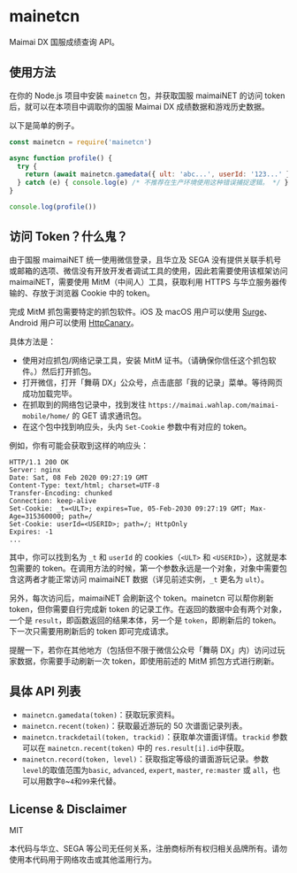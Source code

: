 # mainetcn
Maimai DX 国服成绩查询 API。

## 使用方法
在你的 Node.js 项目中安装 `mainetcn` 包，并获取国服 maimaiNET 的访问 token 后，就可以在本项目中调取你的国服 Maimai DX 成绩数据和游戏历史数据。

以下是简单的例子。

```js
const mainetcn = require('mainetcn')

async function profile() {
  try {
    return (await mainetcn.gamedata({ ult: 'abc...', userId: '123...' }))
  } catch (e) { console.log(e) /* 不推荐在生产环境使用这种错误捕捉逻辑。 */ }
}

console.log(profile())
```

## 访问 Token？什么鬼？
由于国服 maimaiNET 统一使用微信登录，且华立及 SEGA 没有提供关联手机号或邮箱的选项、微信没有开放开发者调试工具的使用，因此若需要使用该框架访问 maimaiNET，需要使用 MitM（中间人）工具，获取利用 HTTPS 与华立服务器传输的、存放于浏览器 Cookie 中的 token。

完成 MitM 抓包需要特定的抓包软件。iOS 及 macOS 用户可以使用 [Surge](https://blog.wttft.com/201809101/)、Android 用户可以使用 [HttpCanary](https://play.google.com/store/apps/details?id=com.guoshi.httpcanary&hl=zh)。

具体方法是：

- 使用对应抓包/网络记录工具，安装 MitM 证书。（请确保你信任这个抓包软件。）然后打开抓包。
- 打开微信，打开「舞萌 DX」公众号，点击底部「我的记录」菜单。等待网页成功加载完毕。
- 在抓取到的网络包记录中，找到发往 `https://maimai.wahlap.com/maimai-mobile/home/` 的 GET 请求通讯包。
- 在这个包中找到响应头，头内 `Set-Cookie` 参数中有对应的 token。

例如，你有可能会获取到这样的响应头：

```
HTTP/1.1 200 OK
Server: nginx
Date: Sat, 08 Feb 2020 09:27:19 GMT
Content-Type: text/html; charset=UTF-8
Transfer-Encoding: chunked
Connection: keep-alive
Set-Cookie: _t=<ULT>; expires=Tue, 05-Feb-2030 09:27:19 GMT; Max-Age=315360000; path=/
Set-Cookie: userId=<USERID>; path=/; HttpOnly
Expires: -1
...
```

其中，你可以找到名为 `_t` 和 `userId` 的 cookies（`<ULT>` 和 `<USERID>`），这就是本包需要的 token。在调用方法的时候，第一个参数永远是一个对象，对象中需要包含这两者才能正常访问 maimaiNET 数据（详见前述实例，`_t` 更名为 `ult`）。

另外，每次访问后，maimaiNET 会刷新这个 token。mainetcn 可以帮你刷新 token，但你需要自行完成新 token 的记录工作。在返回的数据中会有两个对象，一个是 `result`，即函数返回的结果本体，另一个是 `token`，即刷新后的 token。下一次只需要用刷新后的 token 即可完成请求。

提醒一下，若你在其他地方（包括但不限于微信公众号「舞萌 DX」内）访问过玩家数据，你需要手动刷新一次 token，即使用前述的 MitM 抓包方式进行刷新。

## 具体 API 列表

- `mainetcn.gamedata(token)`：获取玩家资料。
- `mainetcn.recent(token)`：获取最近游玩的 50 次谱面记录列表。
- `mainetcn.trackdetail(token, trackid)`：获取单次谱面详情。`trackid` 参数可以在 `mainetcn.recent(token)` 中的 `res.result[i].id`中获取。
- `mainetcn.record(token, level)`：获取指定等级的谱面游玩记录。参数`level`的取值范围为`basic`, `advanced`, `expert`, `master`, `re:master` 或 `all`，也可以用数字`0`~`4`和`99`来代替。

## License & Disclaimer
MIT

本代码与华立、SEGA 等公司无任何关系，注册商标所有权归相关品牌所有。请勿使用本代码用于网络攻击或其他滥用行为。
